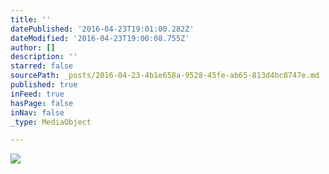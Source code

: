 ```yaml
---
title: ''
datePublished: '2016-04-23T19:01:00.282Z'
dateModified: '2016-04-23T19:00:08.755Z'
author: []
description: ''
starred: false
sourcePath: _posts/2016-04-23-4b1e658a-9528-45fe-ab65-813d4bc8747e.md
published: true
inFeed: true
hasPage: false
inNav: false
_type: MediaObject

---
```

![](https://the-grid-user-content.s3-us-west-2.amazonaws.com/9f36ddad-451f-42ec-9f41-9576e1e2a77c.jpg)